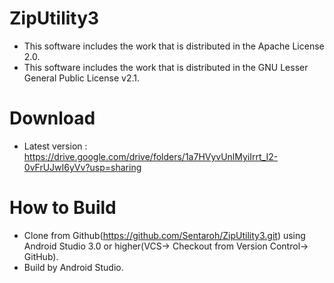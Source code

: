 # ZipUtility3

- This software includes the work that is distributed in the Apache License 2.0.
- This software includes the work that is distributed in the GNU Lesser General Public License v2.1.

# Download

- Latest version : https://drive.google.com/drive/folders/1a7HVyvUnlMyiIrrt_I2-0vFrUJwI6yVv?usp=sharing

# How to Build

- Clone from Github(https://github.com/Sentaroh/ZipUtility3.git) using Android Studio 3.0 or higher(VCS-> Checkout from Version Control-> GitHub).
- Build by Android Studio.
